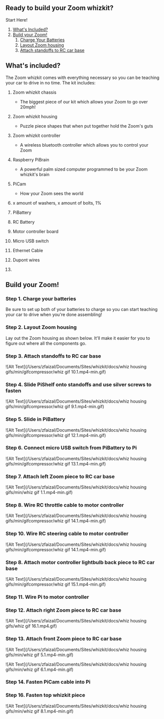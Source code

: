 ## Ready to build your Zoom whizkit? 

Start Here!

1. [What's Included?](#whats-included)
2. [Build your Zoom!](#build-your-zoom)
   1. [Charge Your Batteries](#step-1.-charge-your-batteries)
   2. [Layout Zoom housing](#step-2.-layout-zoom-housing)
   3. [Attach standoffs to RC car base ](#step-3.-attach-standoffs-to-RC-car-base)

## What's included? 

The Zoom whizkit comes with everything necessary so you can be teaching your car to drive in no time. The kit includes:

1. Zoom whizkit chassis

   - The biggest piece of our kit which allows your Zoom to go over 20mph!
2. Zoom whizkit housing

   - Puzzle piece shapes that when put together hold the Zoom's guts
3. Zoom whizkit controller

   - A wireless bluetooth controller which allows you to control your Zoom
4. Raspberry PiBrain

   - A powerful palm sized computer programmed to be your Zoom whizkit's brain
5. PiCam

   - How your Zoom sees the world
6. x amount of washers, x amount of bolts, 1% 
7. PiBattery
8. RC Battery
9. Motor controller board
10. Micro USB switch
11. Ethernet Cable
12. Dupont wires
13. 


## Build your Zoom!

### Step 1. Charge your batteries

Be sure to set up both of your batteries to charge so you can start teaching your car to drive when you're done assembling!

### Step 2. Layout Zoom housing

Lay out the Zoom housing as shown below. It'll make it easier for you to figure out where all the components go. 

### Step 3. Attach standoffs to RC car base

![Alt Text](/Users/zfaizal/Documents/Sites/whizkit/docs/whiz housing gifs/min/gifcompressor/whiz gif 10.1.mp4-min.gif)

### Step 4. Slide PiShelf onto standoffs and use silver screws to fasten

![Alt Text](/Users/zfaizal/Documents/Sites/whizkit/docs/whiz housing gifs/min/gifcompressor/whiz gif 9.1.mp4-min.gif)

### Step 5. Slide in PiBattery

![Alt Text](/Users/zfaizal/Documents/Sites/whizkit/docs/whiz housing gifs/min/gifcompressor/whiz gif 12.1.mp4-min.gif)

### Step 6. Connect micro USB switch from PiBattery to Pi

![Alt Text](/Users/zfaizal/Documents/Sites/whizkit/docs/whiz housing gifs/min/gifcompressor/whiz gif 13.1.mp4-min.gif)

### Step 7. Attach left Zoom piece to RC car base

![Alt Text](/Users/zfaizal/Documents/Sites/whizkit/docs/whiz housing gifs/min/whiz gif 1.1.mp4-min.gif)

### Step 8. Wire RC throttle cable to motor controller

![Alt Text](/Users/zfaizal/Documents/Sites/whizkit/docs/whiz housing gifs/min/gifcompressor/whiz gif 14.1.mp4-min.gif)

### Step 10. Wire RC steering cable to motor controller

![Alt Text](/Users/zfaizal/Documents/Sites/whizkit/docs/whiz housing gifs/min/gifcompressor/whiz gif 14.1.mp4-min.gif)

### Step 8. Attach motor controller lightbulb back piece to RC car base

![Alt Text](/Users/zfaizal/Documents/Sites/whizkit/docs/whiz housing gifs/min/gifcompressor/whiz gif 15.1.mp4-min.gif)

### Step 11. Wire Pi to motor controller

### Step 12. Attach right Zoom piece to RC car base

![Alt Text](/Users/zfaizal/Documents/Sites/whizkit/docs/whiz housing gifs/whiz gif 16.1.mp4.gif)

### Step 13. Attach front Zoom piece to RC car base

![Alt Text](/Users/zfaizal/Documents/Sites/whizkit/docs/whiz housing gifs/min/whiz gif 5.1.mp4-min.gif)

![Alt Text](/Users/zfaizal/Documents/Sites/whizkit/docs/whiz housing gifs/min/whiz gif 6.1.mp4-min.gif)

### Step 14. Fasten PiCam cable into Pi

### Step 16. Fasten top whizkit piece

![Alt Text](/Users/zfaizal/Documents/Sites/whizkit/docs/whiz housing gifs/min/whiz gif 8.1.mp4-min.gif)
